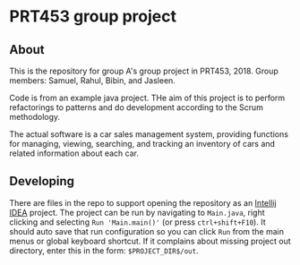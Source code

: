 # PRT453 group project


## About

This is the repository for group A's group project in PRT453, 2018.
Group members: Samuel, Rahul, Bibin, and Jasleen.

Code is from an example java project. THe aim of this project is to perform
refactorings to patterns and do development according to the Scrum methodology.

The actual software is a car sales management system, providing functions for
managing, viewing, searching, and tracking an inventory of cars and related
information about each car.

## Developing

There are files in the repo to support opening the repository as an [Intellij IDEA](https://www.jetbrains.com/idea/)
project. The project can be run by navigating to `Main.java`, right clicking
and selecting `Run 'Main.main()'` (or press `ctrl+shift+F10`). It should auto
save that run configuration so you can click `Run` from the main menus or global
keyboard shortcut. If it complains about missing project out directory, enter this in the form: `$PROJECT_DIR$/out`.


